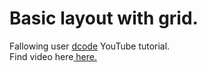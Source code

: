 # Basic layout with grid.
Fallowing user <a href="https://www.youtube.com/@dcode-software">dcode</a> YouTube tutorial.
<br>
Find video here<a href="https://www.youtube.com/watch?v=rnhoY5Cdmy0"> here.</a>